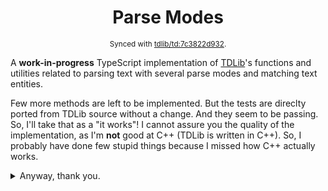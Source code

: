 <div align="center">

# Parse Modes

<sup>Synced with [tdlib/td:7c3822d932](https://github.com/tdlib/td/tree/7c3822d932f96aeca2861b6ae0cb25eacb27136f).</sup>

</div>

A **work-in-progress** TypeScript implementation of [TDLib](https://github.com/tdlib/td)'s functions and utilities related to parsing text with several parse
modes and matching text entities.

Few more methods are left to be implemented. But the tests are direclty ported from TDLib source without a change. And they seem to be passing. So, I'll take
that as a "it works"! I cannot assure you the quality of the implementation, as I'm **not** good at C++ (TDLib is written in C++). So, I probably have done few
stupid things because I missed how C++ actually works.

<details>
  <summary>Anyway, thank you.</summary>

#### Here is what we currently have here.

But of course, they still might have a few bugs. If you ever encounter one please consider opening an issue.

###### match.ts (td/telegram/MessageEntity.cpp)

- match_mentions
- match_bot_commands
- match_hashtags
- match_cashtags
- match_media_timestamps
- match_bank_card_numbers
- is_url_unicode_symbol
- is_url_path_symbol
- match_tg_urls
- is_protocol_symbol
- is_user_data_symbol
- is_domain_symbol
- match_urls
- is_valid_bank_card
- is_email_address
- is_common_tld
- fix_url
- get_valid_short_usernames
- find_mentions
- find_bot_commands
- find_hashtags
- find_cashtags
- find_bank_card_numbers
- find_tg_urls
- find_urls
- find_media_timestamps
- text_length
- get_type_priority
- remove_empty_entities
- sort_entities
- check_is_sorted
- check_non_intersecting
- get_entity_type_mask
- get_splittable_entities_mask
- get_blockquote_entities_mask
- get_continuous_entities_mask
- get_pre_entities_mask
- get_user_entities_mask
- is_splittable_entity
- is_blockquote_entity
- is_continuous_entity
- is_pre_entity
- is_user_entity
- is_hidden_data_entity
- get_splittable_entity_type_index
- are_entities_valid
- remove_intersecting_entities
- remove_entities_intersecting_blockquote
- fix_entity_offsets
- find_entities
- find_media_timestamp_entities
- merge_entities
- is_plain_domain
- get_first_url
- parse_markdown
- parse_markdown_v2
- decode_html_entity
- parse_html
- get_formatted_text_object
- find_text_url_entities_v3
- clean_input_string_with_entities
- remove_invalid_entities
- split_entities
- resplit_entities
- merge_new_entities
- fix_entities
- fix_formatted_text
- get_type_priority
- MessageEntity
- TextEntityObject
- get_text_entities_object
- message_entity_type_string
- MessageEntityType

###### random.ts (td/utils/Random.{h,cpp})

- fast_uint32
- fast_bool
- fast(int, int)

###### utilities.ts (from a lot of source files)

- is_word_character
- to_lower_begins_with
- to_lower
- split
- full_split
- begins_with
- ends_with
- is_space
- is_alpha
- is_alpha (from misc.h)
- is_alnum
- is_digit
- is_alpha_digit
- is_alpha_digit_or_underscore
- is_alpha_digit_underscore_or_minus
- is_hex_digit
- hex_to_int
- is_hashtag_letter
- CHECK
- LOG_CHECK
- to_integer
- get_to_integer_safe_error
- to_integer_safe
- replace_offending_characters
- clean_input_string
- trim
- strip_empty_characters
- is_empty_string

###### unicode.ts (tdutils/td/utils/unicode.cpp)

- UnicodeSimpleCategory
- get_unicode_simple_category
- binary_search_ranges
- unicode_to_lower

###### utf8.ts (tdutils/td/utils/utf8.cpp)

- is_utf8_character_first_code_unit
- utf8_length
- utf8_utf16_length
- prev_utf8_unsafe
- next_utf8_unsafe
- append_utf8_character
- append_utf8_character_unsafe
- utf8_to_lower
- utf8_truncate
- utf8_utf16_truncate
- utf8_substr
- utf8_utf16_substr
- check_utf8

###### Other stuff

- CustomEmojiId
- HttpUrl
- HttpUrlProtocol
- parse_url
- IpAddress
- parse_ipv6 (a compatible port from core-js)
- LinkManager
  - getLinkUserId
  - getLinkCustomEmojiId
  - getCheckedLink
  - checkLinkImpl
- UserId

> \* Most likely too buggy.

</details>
